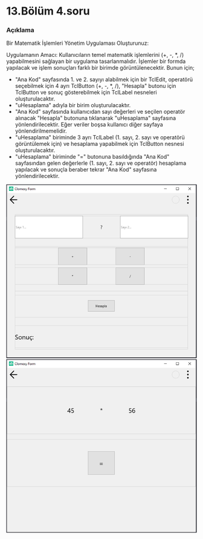 # 13.Bölüm 4.soru

### Açıklama

Bir Matematik İşlemleri Yönetim Uygulaması Oluşturunuz:

Uygulamanın Amacı: Kullanıcıların temel matematik işlemlerini (+, -, *, /) yapabilmesini sağlayan bir uygulama tasarlanmalıdır. İşlemler bir formda yapılacak ve işlem sonuçları farklı bir birimde görüntülenecektir. Bunun için;
* "Ana Kod" sayfasında 1. ve 2. sayıyı alabilmek için bir TclEdit, operatörü seçebilmek için 4 ayrı TclButton (+, -, *, /), "Hesapla" butonu için TclButton ve sonuç gösterebilmek için TclLabel nesneleri oluşturulacaktır.
* "uHesaplama" adıyla bir birim oluşturulacaktır.
* "Ana Kod" sayfasında kullanıcıdan sayı değerleri ve seçilen operatör alınacak "Hesapla" butonuna tıklanarak "uHesaplama" sayfasına yönlendirilecektir. Eğer veriler boşsa kullanıcı diğer sayfaya yönlendirilmemelidir.
* "uHesaplama" biriminde 3 ayrı TclLabel (1. sayı, 2. sayı ve operatörü görüntülemek için) ve hesaplama yapabilmek için TclButton nesnesi oluşturulacaktır.
* "uHesaplama" biriminde "=" butonuna basıldığında "Ana Kod" sayfasından gelen değerlerle (1. sayı, 2. sayı ve operatör) hesaplama yapılacak ve sonuçla beraber tekrar "Ana Kod" sayfasına yönlendirilecektir.

![Bolum 13-Soru 4- Çıktı 1](Bolum13_4_Cikti1.png)
![Bolum 13-Soru 4- Çıktı 2](Bolum13_4_Cikti2.png)

